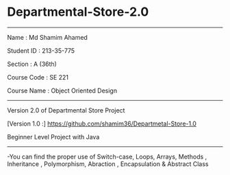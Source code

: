 # Departmental-Store-2.0
------------------------------
Name : Md Shamim Ahamed

Student ID : 213-35-775

Section : A (36th)

Course Code :  SE 221

Course Name : Object Oriented Design

--------------------------------------------------------------
 Version 2.0 of Departmental Store Project
 
 [Version 1.0 :] https://github.com/shamim36/Departmetal-Store-1.0
 
 Beginner Level Project with Java
 
-----------------------------------------
-You can find the proper use of Switch-case, Loops, Arrays, Methods , Inheritance , Polymorphism, Abraction , Encapsulation & Abstract Class
